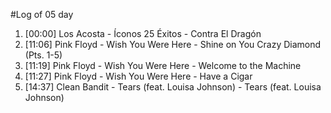 #Log of 05 day

1. [00:00] Los Acosta - Íconos 25 Éxitos - Contra El Dragón
1. [11:06] Pink Floyd - Wish You Were Here - Shine on You Crazy Diamond (Pts. 1-5)
1. [11:19] Pink Floyd - Wish You Were Here - Welcome to the Machine
1. [11:27] Pink Floyd - Wish You Were Here - Have a Cigar
1. [14:37] Clean Bandit - Tears (feat. Louisa Johnson) - Tears (feat. Louisa Johnson)
